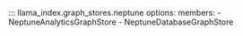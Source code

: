 ::: llama_index.graph_stores.neptune
    options:
      members:
        - NeptuneAnalyticsGraphStore
        - NeptuneDatabaseGraphStore
